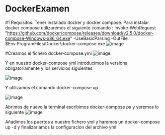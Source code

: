 # DockerExamen
#1
Requisitos:
Tener instalado docker y docker compose.
Para instalar docker compose utilizaremos el siguiente comando :
 Invoke-WebRequest "https://github.com/docker/compose/releases/download/v2.5.0/docker-compose-Windows-x86_64.exe" -UseBasicParsing -OutFile $Env:ProgramFiles\Docker\docker-compose.exe
 ![image](https://user-images.githubusercontent.com/91744605/172452773-45f59d7c-7329-4ab2-8f36-64516d497038.png)

#Creamos el fichero docker-compose.yml
![image](https://user-images.githubusercontent.com/91744605/172453234-9464079e-e21b-4f87-af0b-4cc09d4ab2e9.png)

Y en nuestro docker-compose yml introducimos la versiona obligatoriamente y los servicios siguientes

![image](https://user-images.githubusercontent.com/91744605/172454571-288e583f-59e2-48c9-9174-cdf35e921173.png)

Y utilizamos el comando docker-compose up 

![image](https://user-images.githubusercontent.com/91744605/172454883-252f0f0f-d3e2-4cbc-aff7-ef6f9117bab6.png)

Abrimos de nuevo la terminal escribimos docker-compose ps y veremos lo siguiente
![image](https://user-images.githubusercontent.com/91744605/172455388-fba77de4-0c58-44e1-852b-e2a7deb62aa9.png)

Añadimos los puertos a nuestro fichero yml y haremos un docker-compose up -d y finalizariamos la configuracion del archivo yml

